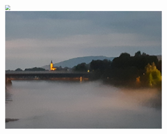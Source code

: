 
<img src="https://https://github.com/BMaser/BMaser/WhatsApp Image 2020-08-25 at 18.43.05.jpeg">
<img src="https://github.com/BMaser/BMaser/blob/main/WhatsApp%20Image%202020-08-25%20at%2018.43.05.jpeg">
<!-- 
**BMaser/BMaser** is a ✨ _special_ ✨ repository because its `README.md` (this file) appears on your GitHub profile.
Here are some ideas to get you started:
### Hi there 👋

- 🔭 I’m currently working on ...
- 🌱 I’m currently learning ...
- 👯 I’m looking to collaborate on ...
- 🤔 I’m looking for help with ...
- 💬 Ask me about ...
- 📫 How to reach me: ...
- 😄 Pronouns: ...
- ⚡ Fun fact: ... 

-->

